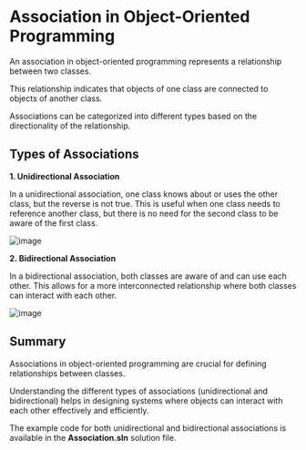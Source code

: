 # Association in Object-Oriented Programming

An association in object-oriented programming represents a relationship between two classes. 

This relationship indicates that objects of one class are connected to objects of another class. 

Associations can be categorized into different types based on the directionality of the relationship.

## Types of Associations

**1. Unidirectional Association**

In a unidirectional association, one class knows about or uses the other class, but the reverse is not true. 
This is useful when one class needs to reference another class, but there is no need for the second class to be aware of the first class.

![image](https://github.com/AkshadaTupe/OOPS-Concept/assets/97429839/6c5e41b5-bc05-4758-bd54-0562c5c9c290)

**2. Bidirectional Association**

In a bidirectional association, both classes are aware of and can use each other. This allows for a more interconnected relationship where both classes can interact with each other.

![image](https://github.com/AkshadaTupe/OOPS-Concept/assets/97429839/70068ac4-bd06-4ed3-9ebc-289eaffde14d)

## Summary

Associations in object-oriented programming are crucial for defining relationships between classes.

Understanding the different types of associations (unidirectional and bidirectional) helps in designing systems where objects can interact with each other effectively and efficiently. 

The example code for both unidirectional and bidirectional associations is available in the **Association.sln** solution file.
